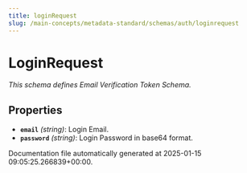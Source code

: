```yaml
---
title: loginRequest
slug: /main-concepts/metadata-standard/schemas/auth/loginrequest
---
```


# LoginRequest

*This schema defines Email Verification Token Schema.*

## Properties

- **`email`** *(string)*: Login Email.
- **`password`** *(string)*: Login Password in base64 format.


Documentation file automatically generated at 2025-01-15 09:05:25.266839+00:00.
